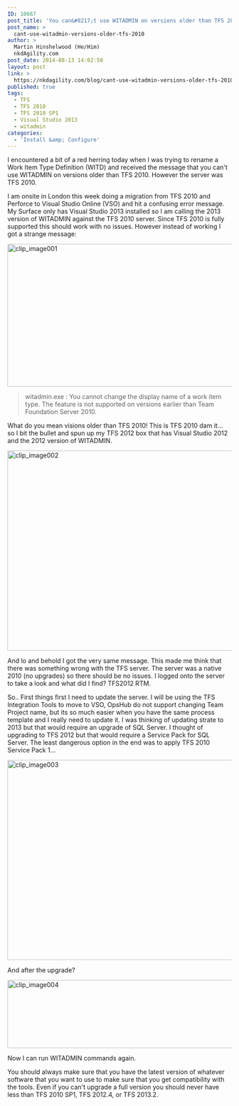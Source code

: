 ```yaml
---
ID: 10667
post_title: 'You can&#8217;t use WITADMIN on versions older than TFS 2010'
post_name: >
  cant-use-witadmin-versions-older-tfs-2010
author: >
  Martin Hinshelwood (He/Him)
  nkdAgility.com
post_date: 2014-08-13 14:02:50
layout: post
link: >
  https://nkdagility.com/blog/cant-use-witadmin-versions-older-tfs-2010/
published: true
tags:
  - TFS
  - TFS 2010
  - TFS 2010 SP1
  - Visual Studio 2013
  - witadmin
categories:
  - 'Install &amp; Configure'
---
```

<p>I encountered a bit of a red herring today when I was trying to rename a Work Item Type Definition (WITD) and received the message that you can't use WITADMIN on versions older than TFS 2010. However the server was TFS 2010.</p>
<p>I am onsite in London this week doing a migration from TFS 2010 and Perforce to Visual Studio Online (VSO) and hit a confusing error message. My Surface only has Visual Studio 2013 installed so I am calling the 2013 version of WITADMIN against the TFS 2010 server. Since TFS 2010 is fully supported this should work with no issues. However instead of working I got a strange message:</p>
<p><img style="background-image: none; padding-top: 0px; padding-left: 0px; margin: 0px; display: inline; padding-right: 0px; border: 0px;" title="clip_image001" src="http://nakedalmweb.wpengine.com/wp-content/uploads/2014/07/clip_image001.png" alt="clip_image001" width="800" height="321" border="0" /></p>
<blockquote>
<p>witadmin.exe : You cannot change the display name of a work item type. The feature is not supported on versions earlier than Team Foundation Server 2010.</p>
</blockquote>
<p>What do you mean visions older than TFS 2010! This is TFS 2010 dam it… so I bit the bullet and spun up my TFS 2012 box that has Visual Studio 2012 and the 2012 version of WITADMIN.</p>
<p><img style="background-image: none; padding-top: 0px; padding-left: 0px; margin: 0px; display: inline; padding-right: 0px; border: 0px;" title="clip_image002" src="http://nakedalmweb.wpengine.com/wp-content/uploads/2014/07/clip_image0022.png" alt="clip_image002" width="800" height="450" border="0" /></p>
<p>And lo and behold I got the very same message. This made me think that there was something wrong with the TFS server. The server was a native 2010 (no upgrades) so there should be no issues. I logged onto the server to take a look and what did I find? TFS2012 RTM.</p>
<p>So.. First things first I need to update the server. I will be using the TFS Integration Tools to move to VSO, OpsHub do not support changing Team Project name, but its so much easier when you have the same process template and I really need to update it. I was thinking of updating strate to 2013 but that would require an upgrade of SQL Server. I thought of upgrading to TFS 2012 but that would require a Service Pack for SQL Server. The least dangerous option in the end was to apply TFS 2010 Service Pack 1…</p>
<p><img style="background-image: none; padding-top: 0px; padding-left: 0px; margin: 0px; display: inline; padding-right: 0px; border: 0px;" title="clip_image003" src="http://nakedalmweb.wpengine.com/wp-content/uploads/2014/07/clip_image0032.png" alt="clip_image003" width="800" height="450" border="0" /></p>
<p>And after the upgrade?</p>
<p><img style="background-image: none; padding-top: 0px; padding-left: 0px; display: inline; padding-right: 0px; border: 0px;" title="clip_image004" src="http://nakedalmweb.wpengine.com/wp-content/uploads/2014/07/clip_image004.png" alt="clip_image004" width="800" height="153" border="0" /></p>
<p>Now I can run WITADMIN commands again.</p>
<p>You should always make sure that you have the latest version of whatever software that you want to use to make sure that you get compatibility with the tools. Even if you can't upgrade a full version you should never have less than TFS 2010 SP1, TFS 2012.4, or TFS 2013.2.</p>